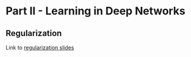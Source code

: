 # Part II - Learning in Deep Networks

## Regularization
Link to [regularization slides](https://docs.google.com/presentation/d/1LZlmuB7eXQV05GsOufSXRXDNyemEGPmWI26A1rFtrAI/edit?usp=sharing)

